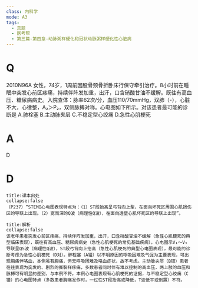 ```yaml
---
class: 内科学
mode: A3
tags:
  - 真题
  - 医考帮
  - 第三篇-第四章-动脉粥样硬化和冠状动脉粥样硬化性心脏病
---
```


# Q
2010N96A 女性，74岁，1周前因股骨颈骨折卧床行保守牵引治疗。8小时前在睡眠中突发心前区疼痛，持续伴阵发加重，出汗，口含硝酸甘油不缓解。既往有高血压、糖尿病病史。入院查体：脉率62次/分，血压110/70mmHg，双肺（-），心脏不大，心律整，A₂＞P₂，双侧脉搏对称。心电图如下所示。对该患者最可能的诊断是
A.肺栓塞
B.主动脉夹层
C.不稳定型心绞痛
D.急性心肌梗死

# A
D
# D
```ad-note
title:课本出处
collapse:false
（P237）“STEMI心电图表现特点为：（1）ST段抬高呈弓背向上型，在面向坏死区周围心肌损伤区的导联上出现。（2）宽而深的Q波（病理性Q波），在面向透壁心肌坏死区的导联上出现”。
```

```ad-summary
title:解析
collapse:false
该老年患者突发心前区疼痛，持续伴阵发加重，出汗，口含硝酸甘油不缓解（急性心肌梗死的典型临床表现），既往有高血压、糖尿病病史（急性心肌梗死的常见基础疾病），心电图示V₁～V₅导联呈QS波（病理性Q波），ST段弓背向上抬高（急性心肌梗死的典型心电图表现），最可能的诊断考虑为急性心肌梗死（D对）。肺栓塞（A错）以不明原因的呼吸困难及气促为主要表现，可出现胸痛伴咯血，本例虽有胸痛，但无呼吸困难及咯血症状，故不考虑。主动脉夹层（B错）患者往往表现为突发的、剧烈的撕裂样疼痛，多数患者同时伴有难以控制的高血压，两上肢的血压和脉搏可有明显的差别，与本例不符。本例心电图表现有心肌梗死的证据，与不稳定型心绞痛（C错）的心电图特点（多数患者胸痛发作时，一过性ST段抬高或降低，T波低平或倒置）不符。
```

